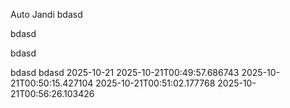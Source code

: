 Auto Jandi
 bdasd 

 bdasd 

 bdasd 

bdasd
bdasd
 2025-10-21
 2025-10-21T00:49:57.686743
 2025-10-21T00:50:15.427104
 2025-10-21T00:51:02.177768
 2025-10-21T00:56:26.103426